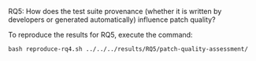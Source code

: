RQ5: How does the test suite provenance (whether it is written by developers or generated automatically) influence patch quality?

To reproduce the results for RQ5, execute the command:

`bash reproduce-rq4.sh ../../../results/RQ5/patch-quality-assessment/`
